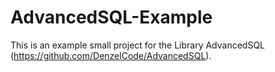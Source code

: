 # AdvancedSQL-Example

This is an example small project for the Library AdvancedSQL (https://github.com/DenzelCode/AdvancedSQL).
